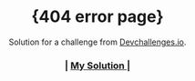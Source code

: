 <!-- Please update value in the {}  -->

<h1 align="center">{404 error page}</h1>

<div align="center">
   Solution for a challenge from  <a href="http://devchallenges.io" target="_blank">Devchallenges.io</a>.
</div>

<div align="center">
  <h3>
    <span> | </span>
    <a href="https://404-error-page0.netlify.app/">
      My Solution
    </a>
    <span> | </span>
  </h3>
</div>
